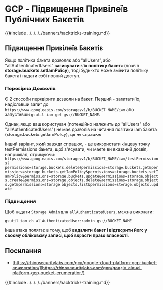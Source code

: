 # GCP - Підвищення Привілеїв Публічних Бакетів

{{#include ../../../../banners/hacktricks-training.md}}

## Підвищення Привілеїв Бакетів

Якщо політика бакета дозволяє або “allUsers”, або “allAuthenticatedUsers” **записувати в їх політику бакета** (дозвіл **storage.buckets.setIamPolicy**), тоді будь-хто може змінити політику бакета і надати собі повний доступ.

### Перевірка Дозволів

Є 2 способи перевірити дозволи на бакет. Перший - запитати їх, надіславши запит до `https://www.googleapis.com/storage/v1/b/BUCKET_NAME/iam` або запустивши `gsutil iam get gs://BUCKET_NAME`.

Однак, якщо ваш користувач (потенційно належить до "allUsers" або "allAuthenticatedUsers") не має дозволів на читання політики iam бакета (storage.buckets.getIamPolicy), це не спрацює.

Інший варіант, який завжди спрацює, - це використати кінцеву точку testPermissions бакета, щоб з'ясувати, чи маєте ви вказаний дозвіл, наприклад, отримуючи: `https://www.googleapis.com/storage/v1/b/BUCKET_NAME/iam/testPermissions?permissions=storage.buckets.delete&permissions=storage.buckets.get&permissions=storage.buckets.getIamPolicy&permissions=storage.buckets.setIamPolicy&permissions=storage.buckets.update&permissions=storage.objects.create&permissions=storage.objects.delete&permissions=storage.objects.get&permissions=storage.objects.list&permissions=storage.objects.update`

### Підвищення

Щоб надати `Storage Admin` для `allAuthenticatedUsers`, можна виконати:
```bash
gsutil iam ch allAuthenticatedUsers:admin gs://BUCKET_NAME
```
Інша атака полягає в тому, щоб **видалити бакет і відтворити його у своєму обліковому записі, щоб вкрасти право власності**.

## Посилання

- [https://rhinosecuritylabs.com/gcp/google-cloud-platform-gcp-bucket-enumeration/](https://rhinosecuritylabs.com/gcp/google-cloud-platform-gcp-bucket-enumeration/)

{{#include ../../../../banners/hacktricks-training.md}}
